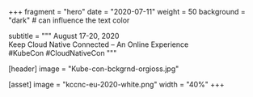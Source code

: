 +++
fragment = "hero"
date = "2020-07-11"
weight = 50
background = "dark" # can influence the text color

subtitle = """
August 17-20, 2020  
Keep Cloud Native Connected – An Online Experience  
#KubeCon #CloudNativeCon
"""

[header]
  image = "Kube-con-bckgrnd-orgioss.jpg"

[asset]
  image = "kccnc-eu-2020-white.png"
  width = "40%"
+++
